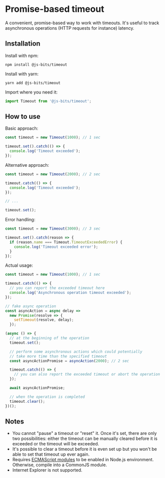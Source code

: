 # Promise-based timeout

A convenient, promise-based way to work with timeouts. It's useful to track asynchronous operations (HTTP requests for instance) latency.

## Installation

Install with npm:

```
npm install @js-bits/timeout
```

Install with yarn:

```
yarn add @js-bits/timeout
```

Import where you need it:

```javascript
import Timeout from '@js-bits/timeout';
```

## How to use

Basic approach:

```javascript
const timeout = new Timeout(1000); // 1 sec

timeout.set().catch(() => {
  console.log('Timeout exceeded');
});
```

Alternative approach:

```javascript
const timeout = new Timeout(2000); // 2 sec

timeout.catch(() => {
  console.log('Timeout exceeded');
});

// ...

timeout.set();
```

Error handling:

```javascript
const timeout = new Timeout(3000); // 3 sec

timeout.set().catch(reason => {
  if (reason.name === Timeout.TimeoutExceededError) {
    console.log('Timeout exceeded error');
  }
});
```

Actual usage:

```javascript
const timeout = new Timeout(1000); // 1 sec

timeout.catch(() => {
  // you can report the exceeded timeout here
  console.log('Asynchronous operation timeout exceeded');
});

// fake async operation
const asyncAction = async delay =>
  new Promise(resolve => {
    setTimeout(resolve, delay);
  });

(async () => {
  // at the beginning of the operation
  timeout.set();

  // perform some asynchronous actions which could potentially
  // take more time than the specified timeout
  const asyncActionPromise = asyncAction(2000); // 2 sec

  timeout.catch(() => {
    // you can also report the exceeded timeout or abort the operation here
  });

  await asyncActionPromise;

  // when the operation is completed
  timeout.clear();
})();
```

## Notes

- You cannot "pause" a timeout or "reset" it. Once it's set, there are only two possibilities: either the timeout can be manually cleared before it is exceeded or the timeout will be exceeded.
- It's possible to clear a timeout before it is even set up but you won't be able to set that timeout up ever again.
- Requires [ECMAScript modules](https://nodejs.org/api/esm.html) to be enabled in Node.js environment. Otherwise, compile into a CommonJS module.
- Internet Explorer is not supported.
